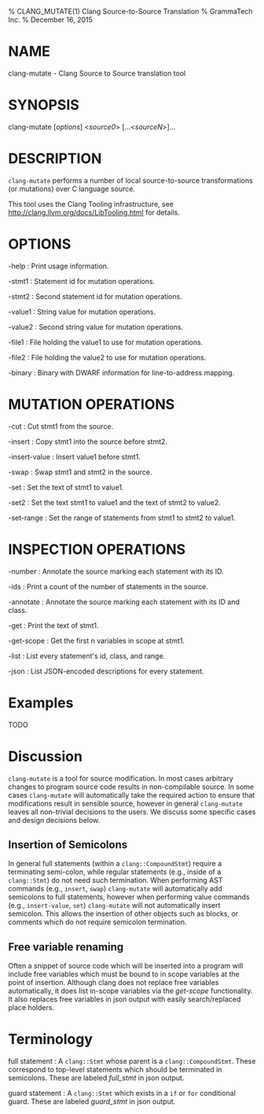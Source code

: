 % CLANG_MUTATE(1) Clang Source-to-Source Translation
% GrammaTech Inc.
% December 16, 2015

# NAME

clang-mutate - Clang Source to Source translation tool

# SYNOPSIS

clang-mutate [*options*] <*source0*> [...<*sourceN*>]...

# DESCRIPTION

`clang-mutate` performs a number of local source-to-source
transformations (or mutations) over C language source.

This tool uses the Clang Tooling infrastructure, see
http://clang.llvm.org/docs/LibTooling.html for details.

# OPTIONS

-help
:   Print usage information.

-stmt1
:   Statement id for mutation operations.

-stmt2
:   Second statement id for mutation operations.

-value1
:   String value for mutation operations.

-value2
:   Second string value for mutation operations.

-file1
:   File holding the value1 to use for mutation operations.

-file2
:   File holding the value2 to use for mutation operations.

-binary
:   Binary with DWARF information for line-to-address mapping.

# MUTATION OPERATIONS

-cut
:   Cut stmt1 from the source.

-insert
:   Copy stmt1 into the source before stmt2.

-insert-value
:   Insert value1 before stmt1.

-swap
:   Swap stmt1 and stmt2 in the source.

-set
:   Set the text of stmt1 to value1.

-set2
:   Set the text stmt1 to value1 and the text of stmt2 to value2.

-set-range
:   Set the range of statements from stmt1 to stmt2 to value1.

# INSPECTION OPERATIONS

-number
:   Annotate the source marking each statement with its ID.

-ids
:   Print a count of the number of statements in the source.

-annotate
:   Annotate the source marking each statement with its ID and class.

-get
:   Print the text of stmt1.

-get-scope
:   Get the first n variables in scope at stmt1.

-list
:   List every statement's id, class, and range.

-json
:   List JSON-encoded descriptions for every statement.

# Examples

TODO

# Discussion

`clang-mutate` is a tool for source modification.  In most cases
arbitrary changes to program source code results in non-compilable
source.  In some cases `clang-mutate` will automatically take the
required action to ensure that modifications result in sensible
source, however in general `clang-mutate` leaves all non-trivial
decisions to the users.  We discuss some specific cases and design
decisions below.

## Insertion of Semicolons

In general full statements (within a `clang::CompoundStmt`) require a
terminating semi-colon, while regular statements (e.g., inside of a
`clang::Stmt`) do not need such termination.  When performing AST
commands (e.g., `insert`, `swap`) `clang-mutate` will automatically
add semicolons to full statements, however when performing value
commands (e.g., `insert-value`, `set`) `clang-mutate` will not
automatically insert semicolon.  This allows the insertion of other
objects such as blocks, or comments which do not require semicolon
termination.

## Free variable renaming

Often a snippet of source code which will be inserted into a program
will include free variables which must be bound to in scope variables
at the point of insertion.  Although clang does not replace free
variables automatically, it does list in-scope variables via the
*get-scope* functionality.  It also replaces free variables in json
output with easily search/replaced place holders.

# Terminology

full statement
:   A `clang::Stmt` whose parent is a `clang::CompoundStmt`.  These
    correspond to top-level statements which should be terminated in
    semicolons.  These are labeled *full_stmt* in json output.

guard statement
:   A `clang::Stmt` which exists in a `if` or `for` conditional
    guard.  These are labeled *guard_stmt* in json output.

